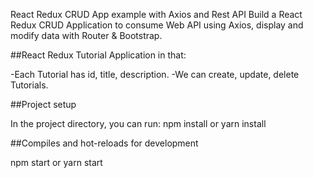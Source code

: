 React Redux CRUD App example with Axios and Rest API
Build a React Redux CRUD Application to consume Web API using Axios, display and modify data with Router & Bootstrap.

##React Redux Tutorial Application in that:

-Each Tutorial has id, title, description.
-We can create, update, delete Tutorials.

##Project setup

In the project directory, you can run:
npm install or yarn install

##Compiles and hot-reloads for development

npm start or yarn start
